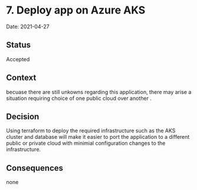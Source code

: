 # 7. Deploy app on Azure AKS


Date: 2021-04-27

## Status

Accepted

## Context

becuase there are still unkowns regarding this application, there may arise a situation requiring choice of one public cloud over another .

## Decision

Using terraform to deploy the required infrastructure such as the AKS cluster and database will make it easier to port the application to a different public or private cloud with minimial configuration changes to the infrastructure.

## Consequences

none